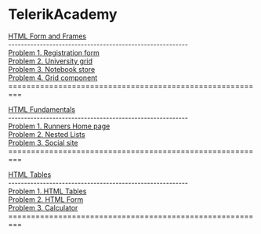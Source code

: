 # TelerikAcademy

<a href="https://github.com/naskodaskalov/TelerikAcademy/tree/master/HTML%20Forms%20and%20Frames">HTML Form and Frames</a><br />
---------------------------------------------------------<br />
<a href="https://github.com/naskodaskalov/TelerikAcademy/tree/master/HTML%20Forms%20and%20Frames/Problem%201.%20Registration%20form">Problem 1. Registration form</a><br />
<a href="https://github.com/naskodaskalov/TelerikAcademy/tree/master/HTML%20Forms%20and%20Frames/Problem%202.%20University%20grid">Problem 2. University grid</a><br />
<a href="https://github.com/naskodaskalov/TelerikAcademy/tree/master/HTML%20Forms%20and%20Frames/Problem%203.%20Notebook%20store">Problem 3. Notebook store</a><br />
<a href="https://github.com/naskodaskalov/TelerikAcademy/tree/master/HTML%20Forms%20and%20Frames/Problem%204.%20Grid%20component">Problem 4. Grid component</a><br />
=========================================================<br />

<a href="https://github.com/naskodaskalov/TelerikAcademy/tree/master/HTML%20Fundamentals">HTML Fundamentals</a><br />
---------------------------------------------------------<br />
<a href="https://github.com/naskodaskalov/TelerikAcademy/tree/master/HTML%20Fundamentals/Problem%201.%20Runners%20Home%20page">Problem 1. Runners Home page</a><br />
<a href="https://github.com/naskodaskalov/TelerikAcademy/tree/master/HTML%20Fundamentals/Problem%202.%20Nested%20Lists">Problem 2. Nested Lists</a><br />
<a href="https://github.com/naskodaskalov/TelerikAcademy/tree/master/HTML%20Fundamentals/Problem%203.%20Social%20site">Problem 3. Social site</a><br />
=========================================================<br />

<a href="https://github.com/naskodaskalov/TelerikAcademy/tree/master/HTML%20Tables">HTML Tables</a><br />
---------------------------------------------------------<br />
<a href="https://github.com/naskodaskalov/TelerikAcademy/tree/master/HTML%20Tables/Problem%201.%20HTML%20Tables">Problem 1. HTML Tables</a><br />
<a href="https://github.com/naskodaskalov/TelerikAcademy/tree/master/HTML%20Tables/Problem%202.%20HTML%20Form">Problem 2. HTML Form</a><br />
<a href="https://github.com/naskodaskalov/TelerikAcademy/tree/master/HTML%20Tables/Problem%203.%20Calculator">Problem 3. Calculator</a><br />
=========================================================<br />
